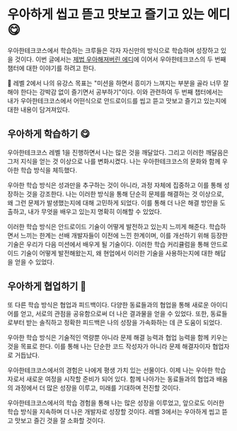 # 우아하게 씹고 뜯고 맛보고 즐기고 있는 에디 😋

우아한테크코스에서 학습하는 크루들은 각자 자신만의 방식으로 학습하며 성장하고 있을 것이다. 
이번 글에서는 [제법 우아해져버린 에디](https://github.com/junjange/woowa-writing/blob/main/level1.md)에 이어서 우아한테크코스의 두 번째 챔터에 대한 이야기를 하려고 한다.

🌈 레벨 2에서 나의 유강스 목표는 "미션을 하면서 흥미가 느껴지는 부분을 골라 너무 잘해야 한다는 강박감 없이 즐기면서 공부하기"이다.
이와 관련하여 두 번째 챕터에서는 내가 우아한테크코스에서 어떤식으로 안드로이드를 씹고 뜯고 맛보고 즐기고 있는지에 대한 내용이 담겨져있다.

## 우아하게 학습하기 😋
우아한테크코스 레벨 1을 진행하면서 나는 많은 것을 깨달았다. 
그리고 이러한 깨달음은 그저 지식을 얻는 것 이상으로 나를 변화시켰다. 
나는 우아한테크코스의 문화와 함께 우아한 학습 방식을 체득했다.

우아한 학습 방식은 성과만을 추구하는 것이 아니라, 과정 자체에 집중하고 이를 통해 성장하는 것을 강조한다. 
나는 이러한 방식을 통해 단순히 문제를 해결하는 것 이상으로, 왜 그런 문제가 발생했는지에 대해 고민하게 되었다.
이를 통해 더 나은 해결 방안을 도출하고, 내가 무엇을 배우고 있는지 명확히 이해할 수 있었다.

이러한 학습 방식은 안드로이드 기술이 어떻게 발전하고 있는지 느끼게 해준다. 
학습하면서 느끼는 한계는 선배 개발자들이 이전에 느낀 한계이며, 이를 개선하기 위해 등장한 기술은 우리가 다음 미션에서 배우게 될 기술이다. 
이러한 학습 커리큘럼을 통해 안드로이드 기술이 어떻게 발전해왔는지, 왜 현업에서 이러한 기술을 사용하는지에 대한 해답을 얻을 수 있었다.

## 우아하게 협업하기 🥹
또 다른 학습 방식은 협업과 피드백이다. 
다양한 동료들과의 협업을 통해 새로운 아이디어를 얻고, 서로의 관점을 공유함으로써 더 나은 결과물을 얻을 수 있었다. 
또한, 동료들로부터 받는 솔직하고 정확한 피드백은 나의 성장을 가속화하는 데 큰 도움이 되었다.

우아한 학습 방식은 기술적인 역량뿐 아니라 문제 해결 능력과 협업 능력을 함께 키우는 것을 목표로 한다. 
이를 통해 나는 단순한 코드 작성자가 아니라 문제 해결자이자 협업자로 거듭났다.

우아한테크코스에서의 경험은 나에게 평생 가치 있는 선물이다. 
이제 나는 우아한 학습자로서 새로운 여정을 시작할 준비가 되어 있다. 
함께 나아가는 동료들과의 협업과 배움의 과정에서 더 많은 성장을 이루고, 미래를 기대하며 전진할 것이다.


우아한테크코스에서의 학습 경험을 통해 나는 많은 성장을 이루었고, 앞으로도 이러한 학습 방식을 지속하며 더 나은 개발자로 성장할 것이다. 
레벨 3에서는 우아하게 씹고 뜯고 맛보고 즐긴 것을 잘 소화할 것이다.
